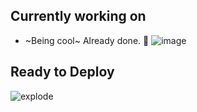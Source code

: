 ## Currently working on

 - ~Being cool~ Already done. 🧐
![image](https://user-images.githubusercontent.com/932785/111412973-c2c6ab80-86b3-11eb-8649-59da29d00363.png)

## Ready to Deploy

![explode](https://media.giphy.com/media/5eM4x8fxZNzPO/giphy.gif)
